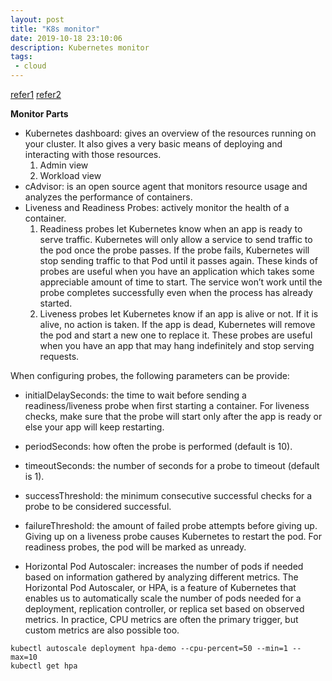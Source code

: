 ```yaml
---
layout: post
title: "K8s monitor"
date: 2019-10-18 23:10:06
description: Kubernetes monitor
tags:
 - cloud
---
```

[refer1](https://rancher.com/blog/2019/native-kubernetes-monitoring-tools-part-1/)
[refer2](https://rancher.com/blog/2019/native-kubernetes-monitoring-tools-part-2)

**Monitor Parts**
- Kubernetes dashboard: gives an overview of the resources running on your cluster. It also gives a very basic means of deploying and interacting with those resources.
  1. Admin view
  2. Workload view
- cAdvisor: is an open source agent that monitors resource usage and analyzes the performance of containers.
- Liveness and Readiness Probes: actively monitor the health of a container.
  1. Readiness probes let Kubernetes know when an app is ready to serve traffic. Kubernetes will only allow a service to send traffic to the pod once the probe passes. If the probe fails, Kubernetes will stop sending traffic to that Pod until it passes again. These kinds of probes are useful when you have an application which takes some appreciable amount of time to start. The service won’t work until the probe completes successfully even when the process has already started.
  2. Liveness probes let Kubernetes know if an app is alive or not. If it is alive, no action is taken. If the app is dead, Kubernetes will remove the pod and start a new one to replace it. These probes are useful when you have an app that may hang indefinitely and stop serving requests.

When configuring probes, the following parameters can be provide:
- initialDelaySeconds: the time to wait before sending a readiness/liveness probe when first starting a container. For liveness checks, make sure that the probe will start only after the app is ready or else your app will keep restarting.
- periodSeconds: how often the probe is performed (default is 10).
- timeoutSeconds: the number of seconds for a probe to timeout (default is 1).
- successThreshold: the minimum consecutive successful checks for a probe to be considered successful.
- failureThreshold: the amount of failed probe attempts before giving up. Giving up on a liveness probe causes Kubernetes to restart the pod. For readiness probes, the pod will be marked as unready.
 
- Horizontal Pod Autoscaler: increases the number of pods if needed based on information gathered by analyzing different metrics.
The Horizontal Pod Autoscaler, or HPA, is a feature of Kubernetes that enables us to automatically scale the number of pods needed for a deployment, replication controller, or replica set based on observed metrics. In practice, CPU metrics are often the primary trigger, but custom metrics are also possible too.
```
kubectl autoscale deployment hpa-demo --cpu-percent=50 --min=1 --max=10
kubectl get hpa
```
